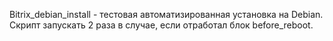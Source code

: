 Bitrix_debian_install - тестовая автоматизированная установка на Debian. Скрипт запускать 2 раза в случае, если отработал блок before_reboot.
